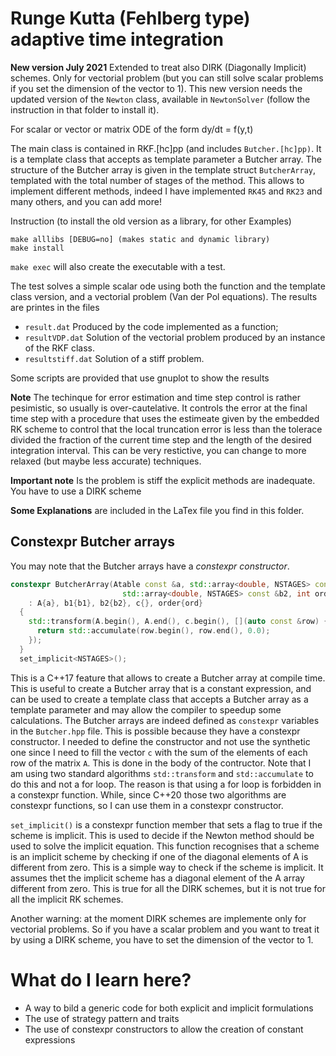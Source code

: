 # Runge Kutta (Fehlberg type) adaptive time integration #

**New version July 2021** Extended to treat also DIRK (Diagonally
Implicit) schemes. Only for vectorial problem (but you can still solve
scalar problems if you set the dimension of the vector to 1). This new
version needs the updated version of the `Newton` class, available in
`NewtonSolver` (follow the instruction in that folder to install it).



For scalar or vector or matrix ODE of the form dy/dt = f(y,t)

The main class is contained in RKF.[hc]pp (and includes
`Butcher.[hc]pp)`. It is a template class that accepts as template
parameter a Butcher array. The structure of the Butcher array is given
in the template struct `ButcherArray`, templated with the total number
of stages of the method. This allows to implement different methods,
indeed I have implemented  `RK45` and `RK23` and many others, and you can add more! 

Instruction (to install the old version as a library, for other Examples)

    make alllibs [DEBUG=no] (makes static and dynamic library)
    make install 

`make exec` will also create the executable with a test.

The test solves a simple scalar ode using both the function and the template class version, and a vectorial problem (Van der Pol equations). The results are printes in the files

* `result.dat`  Produced by the code implemented as a function;
* `resultVDP.dat` Solution of the vectorial problem produced by an instance of the RKF class.
* `resultstiff.dat` Solution of a stiff problem.

Some scripts are provided that use gnuplot to show the results



**Note** The techinque for error estimation and time step control is
rather pesimistic, so usually is over-cautelative. It controls the
error at the final time step with a procedure that uses the estimeate
given by the embedded RK scheme to control that the local truncation
error is less than the tolerace divided the fraction of the current
time step and the length of the desired integration interval. This can
be very restictive, you can change to more relaxed (but maybe less
accurate) techniques.

**Important note** Is the problem is stiff the explicit methods are inadequate.
You have to use a DIRK scheme

**Some Explanations** are included in the LaTex file you find in this folder.

## Constexpr Butcher arrays ##
You may note that the Butcher arrays have a *constexpr constructor*.
```c++
constexpr ButcherArray(Atable const &a, std::array<double, NSTAGES> const &b1,
                         std::array<double, NSTAGES> const &b2, int ord)
    : A{a}, b1{b1}, b2{b2}, c{}, order{ord}
  {
    std::transform(A.begin(), A.end(), c.begin(), [](auto const &row) {
      return std::accumulate(row.begin(), row.end(), 0.0);
    });
  }
  set_implicit<NSTAGES>();

```
This is a C++17 feature that allows to create a Butcher array at compile time. This is useful to create a Butcher array that is a constant expression, and can be used to create a template class that accepts a Butcher array as a template parameter and may allow the compiler to speedup some calculations. The Butcher arrays are indeed defined as `constexpr` variables in the `Butcher.hpp` file. 
This is possible because they have a constexpr constructor. I needed to define the constructor and not use the synthetic one since I need to fill the vector `c` with the sum of the elements of each row of the matrix `A`. This is done in the body of the contructor. Note that I am using two standard algorithms `std::transform` and `std::accumulate` to do this and not a for loop. The reason is that using a for loop is forbidden in a constexpr function. While, since C++20 those two algorithms are constexpr functions, so I can use them in a constexpr constructor.

`set_implicit()` is a constexpr function member that sets a flag to true if the scheme is implicit. This is used to decide if the Newton method should be used to solve the implicit equation. 
This function recognises that a scheme is an implicit scheme by checking if one of the diagonal elements of A is different from zero. This is a simple way to check if the scheme is implicit. It assumes thet the implicit scheme has a diagonal element of the A array different from zero. This is true for all the DIRK schemes, but it is not true for all the implicit RK schemes. 

Another warning: at the moment DIRK schemes are implemente only for vectorial problems. So if you have a scalar problem and you want to treat it by using a DIRK scheme, you have to set the dimension of the vector to 1.


# What do I learn here? #
- A way to bild a generic code for both explicit and implicit formulations
- The use of strategy pattern and traits
- The use of constexpr constructors to allow the creation of constant expressions